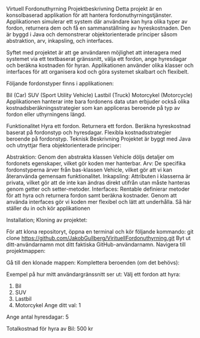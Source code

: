 Virtuell Fordonuthyrning
Projektbeskrivning
Detta projekt är en konsolbaserad applikation för att hantera fordonuthyrningstjänster. Applikationen simulerar ett system där användare kan hyra olika typer av fordon, returnera dem och få en sammanställning av hyreskostnaden. Den är byggd i Java och demonstrerar objektorienterade principer såsom abstraktion, arv, inkapsling, och interfaces.

Syftet med projektet är att ge användaren möjlighet att interagera med systemet via ett textbaserat gränssnitt, välja ett fordon, ange hyresdagar och beräkna kostnaden för hyran. Applikationen använder olika klasser och interfaces för att organisera kod och göra systemet skalbart och flexibelt.

Följande fordonstyper finns i applikationen:

Bil (Car)
SUV (Sport Utility Vehicle)
Lastbil (Truck)
Motorcykel (Motorcycle)
Applikationen hanterar inte bara fordonens data utan erbjuder också olika kostnadsberäkningsstrategier som kan appliceras beroende på typ av fordon eller uthyrningens längd.

Funktionalitet
Hyra ett fordon.
Returnera ett fordon.
Beräkna hyreskostnad baserat på fordonstyp och hyresdagar.
Flexibla kostnadsstrategier beroende på fordonstyp.
Teknisk Beskrivning
Projektet är byggt med Java och utnyttjar flera objektorienterade principer:

Abstraktion: Genom den abstrakta klassen Vehicle döljs detaljer om fordonets egenskaper, vilket gör koden mer hanterbar.
Arv: De specifika fordonstyperna ärver från bas-klassen Vehicle, vilket gör att vi kan återanvända gemensam funktionalitet.
Inkapsling: Attributen i klasserna är privata, vilket gör att de inte kan ändras direkt utifrån utan måste hanteras genom getter och setter-metoder.
Interfaces: Rentable definierar metoder för att hyra och returnera fordon samt beräkna kostnader. Genom att använda interfaces gör vi koden mer flexibel och lätt att underhålla.
Så här ställer du in och kör applikationen

Installation;
Kloning av projektet:

För att klona repositoryt, öppna en terminal och kör följande kommando:
git clone https://github.com/JakobGullberg/VirituellFordonuthyrning.git
Byt ut ditt-användarnamn mot ditt faktiska GitHub-användarnamn.
Navigera till projektmappen:

Gå till den klonade mappen:
Komplettera beroenden (om det behövs):


Exempel på hur mitt användargränssnitt ser ut:
Välj ett fordon att hyra:
1. Bil
2. SUV
3. Lastbil
4. Motorcykel
Ange ditt val: 1

Ange antal hyresdagar: 5

Totalkostnad för hyra av Bil: 500 kr
